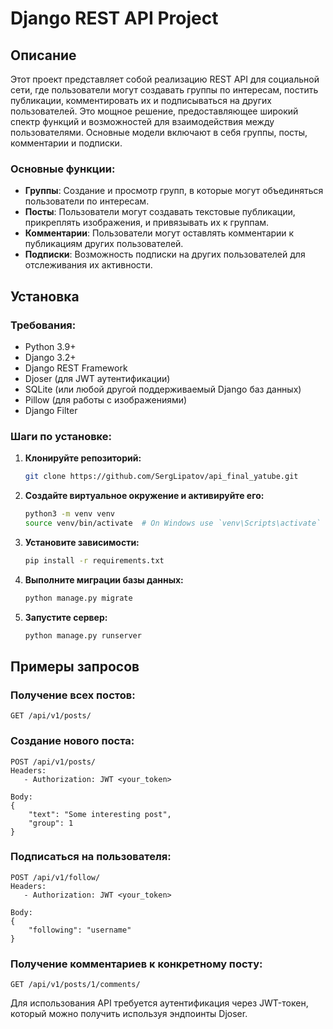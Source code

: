 # Django REST API Project

## Описание

Этот проект представляет собой реализацию REST API для социальной сети, где пользователи могут создавать группы по интересам, постить публикации, комментировать их и подписываться на других пользователей. Это мощное решение, предоставляющее широкий спектр функций и возможностей для взаимодействия между пользователями. Основные модели включают в себя группы, посты, комментарии и подписки.

### Основные функции:

- **Группы**: Создание и просмотр групп, в которые могут объединяться пользователи по интересам.
- **Посты**: Пользователи могут создавать текстовые публикации, прикреплять изображения, и привязывать их к группам.
- **Комментарии**: Пользователи могут оставлять комментарии к публикациям других пользователей.
- **Подписки**: Возможность подписки на других пользователей для отслеживания их активности.

## Установка

### Требования:

- Python 3.9+
- Django 3.2+
- Django REST Framework
- Djoser (для JWT аутентификации)
- SQLite (или любой другой поддерживаемый Django баз данных)
- Pillow (для работы с изображениями)
- Django Filter

### Шаги по установке:

1. **Клонируйте репозиторий:**
   ```bash
   git clone https://github.com/SergLipatov/api_final_yatube.git
   ```

2. **Создайте виртуальное окружение и активируйте его:**
   ```bash
   python3 -m venv venv
   source venv/bin/activate  # On Windows use `venv\Scripts\activate`
   ```

3. **Установите зависимости:**
   ```bash
   pip install -r requirements.txt
   ```

4. **Выполните миграции базы данных:**
   ```bash
   python manage.py migrate
   ```

5. **Запустите сервер:**
   ```bash
   python manage.py runserver
   ```

## Примеры запросов

### Получение всех постов:

```
GET /api/v1/posts/
```

### Создание нового поста:

```
POST /api/v1/posts/
Headers: 
   - Authorization: JWT <your_token>

Body:
{
    "text": "Some interesting post",
    "group": 1
}
```

### Подписаться на пользователя:

```
POST /api/v1/follow/
Headers: 
   - Authorization: JWT <your_token>

Body:
{
    "following": "username"
}
```

### Получение комментариев к конкретному посту:

```
GET /api/v1/posts/1/comments/
```

Для использования API требуется аутентификация через JWT-токен, который можно получить используя эндпоинты Djoser.

